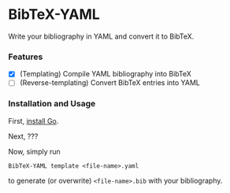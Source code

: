 # BibTeX-YAML

Write your bibliography in YAML and convert it to BibTeX.

### Features

- [x] (Templating) Compile YAML bibliography into BibTeX
- [ ] (Reverse-templating) Convert BibTeX entries into YAML

### Installation and Usage

First, [install Go](https://go.dev/doc/install).

Next, ???

Now, simply run

`BibTeX-YAML template <file-name>.yaml`

to generate (or overwrite) `<file-name>.bib` with your bibliography.
